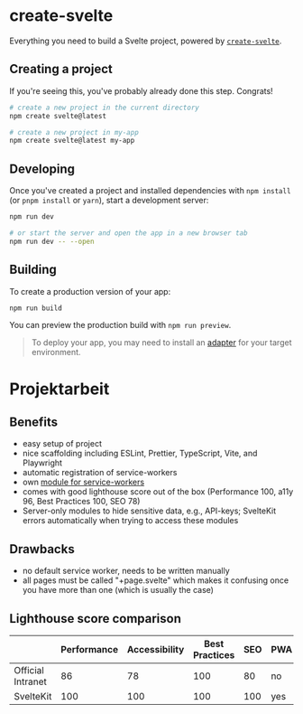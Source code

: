# create-svelte

Everything you need to build a Svelte project, powered by [`create-svelte`](https://github.com/sveltejs/kit/tree/master/packages/create-svelte).

## Creating a project

If you're seeing this, you've probably already done this step. Congrats!

```bash
# create a new project in the current directory
npm create svelte@latest

# create a new project in my-app
npm create svelte@latest my-app
```

## Developing

Once you've created a project and installed dependencies with `npm install` (or `pnpm install` or `yarn`), start a development server:

```bash
npm run dev

# or start the server and open the app in a new browser tab
npm run dev -- --open
```

## Building

To create a production version of your app:

```bash
npm run build
```

You can preview the production build with `npm run preview`.

> To deploy your app, you may need to install an [adapter](https://kit.svelte.dev/docs/adapters) for your target environment.

# Projektarbeit

## Benefits

- easy setup of project
- nice scaffolding including ESLint, Prettier, TypeScript, Vite, and Playwright
- automatic registration of service-workers
- own [module for service-workers](https://kit.svelte.dev/docs/modules#$service-worker)
- comes with good lighthouse score out of the box (Performance 100, a11y 96, Best Practices 100, SEO 78)
- Server-only modules to hide sensitive data, e.g., API-keys; SvelteKit errors automatically when trying to access these modules

## Drawbacks

- no default service worker, needs to be written manually
- all pages must be called "+page.svelte" which makes it confusing once you have more than one (which is usually the case)

## Lighthouse score comparison

|                   | Performance | Accessibility | Best Practices | SEO | PWA |
| ----------------- | ----------- | ------------- | -------------- | --- | --- |
| Official Intranet | 86          | 78            | 100            | 80  | no  |
| SvelteKit         | 100         | 100           | 100            | 100 | yes |
